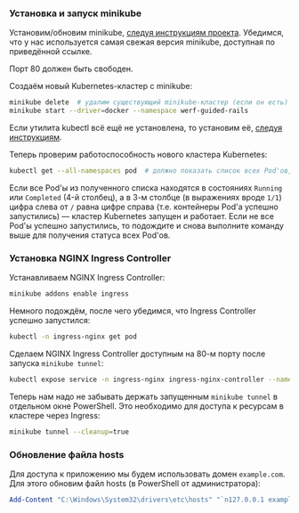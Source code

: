 ### Установка и запуск minikube

Установим/обновим minikube, [следуя инструкциям проекта](https://minikube.sigs.k8s.io/docs/start/). Убедимся, что у нас используется самая свежая версия minikube, доступная по приведённой ссылке.

Порт 80 должен быть свободен.

Создаём новый Kubernetes-кластер с minikube:
```bash
minikube delete  # удалим существующий minikube-кластер (если он есть)
minikube start --driver=docker --namespace werf-guided-rails
```

Если утилита kubectl всё ещё не установлена, то установим её, [следуя инструкциям](https://kubernetes.io/docs/tasks/tools/install-kubectl-windows/).

Теперь проверим работоспособность нового кластера Kubernetes:
```bash
kubectl get --all-namespaces pod  # должно показать список всех Pod'ов, запущенных в кластере
```

Если все Pod'ы из полученного списка находятся в состояниях `Running` или `Completed` (4-й столбец), а в 3-м столбце (в выражениях вроде `1/1`) цифра слева от `/` равна цифре справа (т.е. контейнеры Pod'а успешно запустились) — кластер Kubernetes запущен и работает. Если не все Pod'ы успешно запустились, то подождите и снова выполните команду выше для получения статуса всех Pod'ов.

### Установка NGINX Ingress Controller

Устанавливаем NGINX Ingress Controller:
```bash
minikube addons enable ingress
```

Немного подождём, после чего убедимся, что Ingress Controller успешно запустился:
```bash
kubectl -n ingress-nginx get pod
```

Сделаем NGINX Ingress Controller доступным на 80-м порту после запуска `minikube tunnel`:
```bash
kubectl expose service -n ingress-nginx ingress-nginx-controller --name ingress-nginx-controller-lb --type LoadBalancer --port 80 --target-port http
```

Теперь нам надо не забывать держать запущенным `minikube tunnel` в отдельном окне PowerShell. Это необходимо для доступа к ресурсам в кластере через Ingress:
```bash
minikube tunnel --cleanup=true
```

### Обновление файла hosts

Для доступа к приложению мы будем использовать домен `example.com`. Для этого обновим файл hosts (в PowerShell от администратора):
```powershell
Add-Content "C:\Windows\System32\drivers\etc\hosts" "`n127.0.0.1 example.com kubernetes-basics-app.example.com"
```
